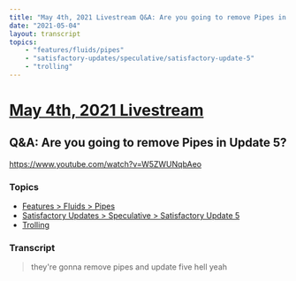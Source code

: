 ```yaml
---
title: "May 4th, 2021 Livestream Q&A: Are you going to remove Pipes in Update 5?"
date: "2021-05-04"
layout: transcript
topics:
    - "features/fluids/pipes"
    - "satisfactory-updates/speculative/satisfactory-update-5"
    - "trolling"
---
```

# [May 4th, 2021 Livestream](../2021-05-04.md)
## Q&A: Are you going to remove Pipes in Update 5?
https://www.youtube.com/watch?v=W5ZWUNqbAeo

### Topics
* [Features > Fluids > Pipes](../topics/features/fluids/pipes.md)
* [Satisfactory Updates > Speculative > Satisfactory Update 5](../topics/satisfactory-updates/speculative/satisfactory-update-5.md)
* [Trolling](../topics/trolling.md)

### Transcript

> they're gonna remove pipes and update five hell yeah
